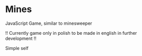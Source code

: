 # Mines
JavaScript Game, similar to minesweeper

!! Currently game only in polish to be made in english in further development !!

Simple self

